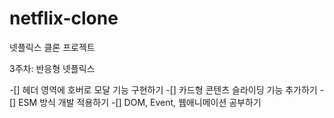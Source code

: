 # netflix-clone
넷플릭스 클론 프로젝트

3주차: 반응형 넷플릭스

-[] 헤더 영역에 호버로 모달 기능 구현하기
-[] 카드형 콘텐츠 슬라이딩 기능 추가하기
-[] ESM 방식 개발 적용하기
-[] DOM, Event, 웹애니메이션 공부하기
